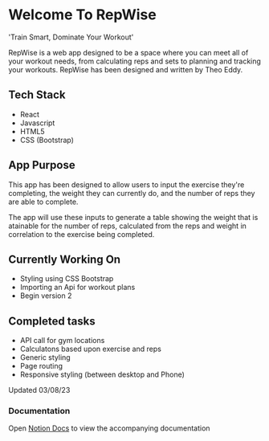 #  Welcome To RepWise

'Train Smart, Dominate Your Workout'

RepWise is a web app designed to be a space where you can meet all of your workout needs, from calculating reps and sets to planning and tracking your workouts. RepWise has been designed and written by Theo Eddy.

## Tech Stack
- React
- Javascript
- HTML5
- CSS (Bootstrap)

## App Purpose

This app has been designed to allow users to input the exercise they're completing, the weight they can currently do, and the number of reps they are able to complete.

The app will use these inputs to generate a table showing the weight that is atainable for the number of reps, calculated from the reps and weight in correlation to the exercise being completed. 

## Currently Working On

- Styling using CSS Bootstrap
- Importing an Api for workout plans
- Begin version 2

## Completed tasks

- API call for gym locations 
- Calculatons based upon exercise and reps
- Generic styling
- Page routing
- Responsive styling (between desktop and Phone)


Updated 03/08/23

### Documentation

Open [Notion Docs](https://theo-eddy.notion.site/RepWise-v1-18d54323270448cb8eddea2038130522?pvs=4) to view the accompanying documentation

